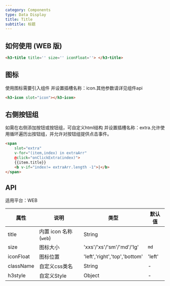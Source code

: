 ```yaml
---
category: Components
type: Data Display
title: Title
subtitle: 标题
---
```



## 如何使用 (WEB 版)

```html
<h3-title title='' size='' iconFloat=''> </h3-title> 
```
## 图标
使用图标需要引入<h3-icon>组件 并设置插槽名称：icon.其他参数请详见<h3-icon>组件api
```html
<h3-icon slot="icon"></h3-icon>
```
## 右侧按钮组
如需在右侧添加按钮或按钮组，可自定义html结构 并设置插槽名称：extra.允许使用循环遍历出按钮组，并允许对按钮组提供点击事件。
```html
<span 
    slot="extra" 
    v-for="(item,index) in extraArr"
    @click="onClickExtra(index)">
    {{item.title}} 
    <b v-if="index!= extraArr.length -1">|</b>
</span>
```

## API

适用平台：WEB

| 属性        | 说明           | 类型            | 默认值       |
|------------|----------------|----------------|--------------|
| title    |   内置 icon 名称 (`web`) | String   |
| size    |   图标大小    | 'xxs'/'xs'/'sm'/'md'/'lg' | `md` |
| iconFloat   | 图标位置  | 'left','right','top','bottom' | 'left' |
| className   | 自定义css类名  | String | - |
| h3style   | 自定义Style  | Object | - |
